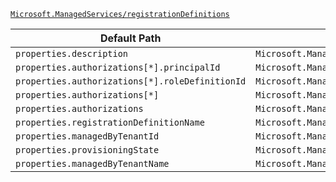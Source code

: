 [`Microsoft.ManagedServices/registrationDefinitions`](https://docs.microsoft.com/en-us/azure/templates/microsoft.managedservices/registrationdefinitions)

| Default Path | Alias |
|---|---|
| `properties.description` | `Microsoft.ManagedServices/registrationDefinitions/description` |
| `properties.authorizations[*].principalId` | `Microsoft.ManagedServices/registrationDefinitions/authorizations[*].principalId` |
| `properties.authorizations[*].roleDefinitionId` | `Microsoft.ManagedServices/registrationDefinitions/authorizations[*].roleDefinitionId` |
| `properties.authorizations[*]` | `Microsoft.ManagedServices/registrationDefinitions/authorizations[*]` |
| `properties.authorizations` | `Microsoft.ManagedServices/registrationDefinitions/authorizations` |
| `properties.registrationDefinitionName` | `Microsoft.ManagedServices/registrationDefinitions/registrationDefinitionName` |
| `properties.managedByTenantId` | `Microsoft.ManagedServices/registrationDefinitions/managedByTenantId` |
| `properties.provisioningState` | `Microsoft.ManagedServices/registrationDefinitions/provisioningState` |
| `properties.managedByTenantName` | `Microsoft.ManagedServices/registrationDefinitions/managedByTenantName` |

